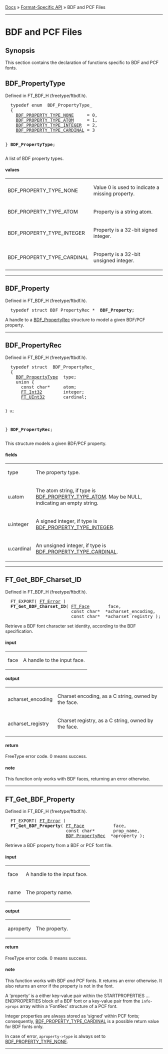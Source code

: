 [Docs](ft2-index.md) &raquo; [Format-Specific API](ft2-toc.md#format-specific-api) &raquo; BDF and PCF Files

-------------------------------

# BDF and PCF Files

## Synopsis

This section contains the declaration of functions specific to BDF and PCF fonts.

## BDF_PropertyType

Defined in FT_BDF_H (freetype/ftbdf.h).

<div class = "codehilite">
<pre>
  <span class="keyword">typedef</span> <span class="keyword">enum</span>  BDF_PropertyType_
  {
    <a href="../ft2-bdf_fonts/#bdf_property_type_none">BDF_PROPERTY_TYPE_NONE</a>     = 0,
    <a href="../ft2-bdf_fonts/#bdf_property_type_atom">BDF_PROPERTY_TYPE_ATOM</a>     = 1,
    <a href="../ft2-bdf_fonts/#bdf_property_type_integer">BDF_PROPERTY_TYPE_INTEGER</a>  = 2,
    <a href="../ft2-bdf_fonts/#bdf_property_type_cardinal">BDF_PROPERTY_TYPE_CARDINAL</a> = 3

  } <b>BDF_PropertyType</b>;
</pre>
</div>


A list of BDF property types.

<h4>values</h4>
<table class="fields">
<tr><td class="val" id="bdf_property_type_none">BDF_PROPERTY_TYPE_NONE</td><td class="desc">
<p>Value&nbsp;0 is used to indicate a missing property.</p>
</td></tr>
<tr><td class="val" id="bdf_property_type_atom">BDF_PROPERTY_TYPE_ATOM</td><td class="desc">
<p>Property is a string atom.</p>
</td></tr>
<tr><td class="val" id="bdf_property_type_integer">BDF_PROPERTY_TYPE_INTEGER</td><td class="desc">
<p>Property is a 32-bit signed integer.</p>
</td></tr>
<tr><td class="val" id="bdf_property_type_cardinal">BDF_PROPERTY_TYPE_CARDINAL</td><td class="desc">
<p>Property is a 32-bit unsigned integer.</p>
</td></tr>
</table>

<hr>

## BDF_Property

Defined in FT_BDF_H (freetype/ftbdf.h).

<div class = "codehilite">
<pre>
  <span class="keyword">typedef</span> <span class="keyword">struct</span> BDF_PropertyRec_&#42;  <b>BDF_Property</b>;
</pre>
</div>


A handle to a <a href="../ft2-bdf_fonts/#bdf_propertyrec">BDF_PropertyRec</a> structure to model a given BDF/PCF property.

<hr>

## BDF_PropertyRec

Defined in FT_BDF_H (freetype/ftbdf.h).

<div class = "codehilite">
<pre>
  <span class="keyword">typedef</span> <span class="keyword">struct</span>  BDF_PropertyRec_
  {
    <a href="../ft2-bdf_fonts/#bdf_propertytype">BDF_PropertyType</a>  type;
    <span class="keyword">union</span> {
      <span class="keyword">const</span> <span class="keyword">char</span>&#42;     atom;
      <a href="../ft2-basic_types/#ft_int32">FT_Int32</a>        integer;
      <a href="../ft2-basic_types/#ft_uint32">FT_UInt32</a>       cardinal;

    } u;

  } <b>BDF_PropertyRec</b>;
</pre>
</div>


This structure models a given BDF/PCF property.

<h4>fields</h4>
<table class="fields">
<tr><td class="val" id="type">type</td><td class="desc">
<p>The property type.</p>
</td></tr>
<tr><td class="val" id="u.atom">u.atom</td><td class="desc">
<p>The atom string, if type is <a href="../ft2-bdf_fonts/#bdf_propertytype">BDF_PROPERTY_TYPE_ATOM</a>. May be NULL, indicating an empty string.</p>
</td></tr>
<tr><td class="val" id="u.integer">u.integer</td><td class="desc">
<p>A signed integer, if type is <a href="../ft2-bdf_fonts/#bdf_propertytype">BDF_PROPERTY_TYPE_INTEGER</a>.</p>
</td></tr>
<tr><td class="val" id="u.cardinal">u.cardinal</td><td class="desc">
<p>An unsigned integer, if type is <a href="../ft2-bdf_fonts/#bdf_propertytype">BDF_PROPERTY_TYPE_CARDINAL</a>.</p>
</td></tr>
</table>

<hr>

## FT_Get_BDF_Charset_ID

Defined in FT_BDF_H (freetype/ftbdf.h).

<div class = "codehilite">
<pre>
  FT_EXPORT( <a href="../ft2-basic_types/#ft_error">FT_Error</a> )
  <b>FT_Get_BDF_Charset_ID</b>( <a href="../ft2-base_interface/#ft_face">FT_Face</a>       face,
                         <span class="keyword">const</span> <span class="keyword">char</span>&#42;  &#42;acharset_encoding,
                         <span class="keyword">const</span> <span class="keyword">char</span>&#42;  &#42;acharset_registry );
</pre>
</div>


Retrieve a BDF font character set identity, according to the BDF specification.

<h4>input</h4>
<table class="fields">
<tr><td class="val" id="face">face</td><td class="desc">
<p>A handle to the input face.</p>
</td></tr>
</table>

<h4>output</h4>
<table class="fields">
<tr><td class="val" id="acharset_encoding">acharset_encoding</td><td class="desc">
<p>Charset encoding, as a C&nbsp;string, owned by the face.</p>
</td></tr>
<tr><td class="val" id="acharset_registry">acharset_registry</td><td class="desc">
<p>Charset registry, as a C&nbsp;string, owned by the face.</p>
</td></tr>
</table>

<h4>return</h4>

FreeType error code. 0&nbsp;means success.

<h4>note</h4>

This function only works with BDF faces, returning an error otherwise.

<hr>

## FT_Get_BDF_Property

Defined in FT_BDF_H (freetype/ftbdf.h).

<div class = "codehilite">
<pre>
  FT_EXPORT( <a href="../ft2-basic_types/#ft_error">FT_Error</a> )
  <b>FT_Get_BDF_Property</b>( <a href="../ft2-base_interface/#ft_face">FT_Face</a>           face,
                       <span class="keyword">const</span> <span class="keyword">char</span>&#42;       prop_name,
                       <a href="../ft2-bdf_fonts/#bdf_propertyrec">BDF_PropertyRec</a>  &#42;aproperty );
</pre>
</div>


Retrieve a BDF property from a BDF or PCF font file.

<h4>input</h4>
<table class="fields">
<tr><td class="val" id="face">face</td><td class="desc">
<p>A handle to the input face.</p>
</td></tr>
<tr><td class="val" id="name">name</td><td class="desc">
<p>The property name.</p>
</td></tr>
</table>

<h4>output</h4>
<table class="fields">
<tr><td class="val" id="aproperty">aproperty</td><td class="desc">
<p>The property.</p>
</td></tr>
</table>

<h4>return</h4>

FreeType error code. 0&nbsp;means success.

<h4>note</h4>

This function works with BDF _and_ PCF fonts. It returns an error otherwise. It also returns an error if the property is not in the font.

A &lsquo;property&rsquo; is a either key-value pair within the STARTPROPERTIES ... ENDPROPERTIES block of a BDF font or a key-value pair from the `info->props` array within a &lsquo;FontRec&rsquo; structure of a PCF font.

Integer properties are always stored as &lsquo;signed&rsquo; within PCF fonts; consequently, <a href="../ft2-bdf_fonts/#bdf_propertytype">BDF_PROPERTY_TYPE_CARDINAL</a> is a possible return value for BDF fonts only.

In case of error, `aproperty->type` is always set to <a href="../ft2-bdf_fonts/#bdf_propertytype">BDF_PROPERTY_TYPE_NONE</a>.

<hr>

